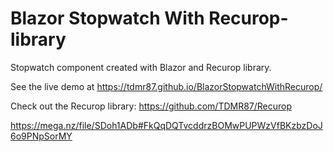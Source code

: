 # Blazor Stopwatch With Recurop-library
Stopwatch component created with Blazor and Recurop library.

See the live demo at https://tdmr87.github.io/BlazorStopwatchWithRecurop/

Check out the Recurop library: https://github.com/TDMR87/Recurop

https://mega.nz/file/SDoh1ADb#FkQqDQTvcddrzBOMwPUPWzVfBKzbzDoJ6o9PNpSorMY
